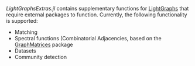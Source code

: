 *LightGraphsExtras.jl* contains supplementary functions for [LightGraphs](https://github.com/JuliaGraphs/LightGraphs.jl) that
require external packages to function. Currently, the following functionality is supported:

- Matching
- Spectral functions (Combinatorial Adjacencies, based on the [GraphMatrices](https://github.com/jpfairbanks/GraphMatrices.jl) package
- Datasets
- Community detection
